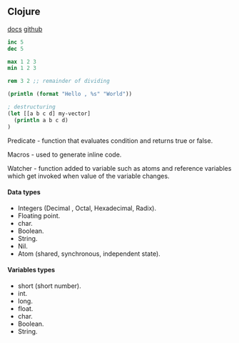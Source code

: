 Clojure
-

[docs](https://clojure.org/guides/getting_started)
[github](https://github.com/clojure/clojure)

```clj
inc 5
dec 5

max 1 2 3
min 1 2 3

rem 3 2 ;; remainder of dividing

(println (format "Hello , %s" "World"))

; destructuring
(let [[a b c d] my-vector]
  (println a b c d)
)

```

Predicate - function that evaluates condition and returns true or false.

Macros - used to generate inline code.

Watcher - function added to variable such as atoms and reference variables
which get invoked when value of the variable changes.

#### Data types

* Integers (Decimal , Octal, Hexadecimal, Radix).
* Floating point.
* char.
* Boolean.
* String.
* Nil.
* Atom (shared, synchronous, independent state).

#### Variables types

* short (short number).
* int.
* long.
* float.
* char.
* Boolean.
* String.
